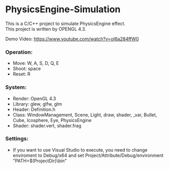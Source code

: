 # PhysicsEngine-Simulation

This is a C/C++ project to simulate PhysicsEngine effect.<br/>
This project is written by OPENGL 4.3.

Demo Video: https://www.youtube.com/watch?v=oI6a284ffW0

### Operation:
* Move: W, A, S, D, Q, E
* Shoot: space
* Reset: R

### System:
* Render: OpenGL 4.3
* Library: glew, glfw, glm
* Header: Definition.h
* Class: WindowManagement, Scene, Light, draw, shader, _var, Bullet,  Cube, Icosphere, Eye, PhysicsEngine
* Shader: shader.vert, shader.frag

### Settings:
* If you want to use Visual Studio to execute, you need to change enviroment to Debug/x64 and set Project/Attribute/Debug/environment "PATH=$(ProjectDir)\bin\"
